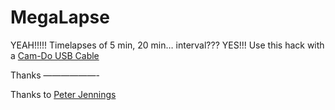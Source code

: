 MegaLapse
============

YEAH!!!!!
Timelapses of 5 min, 20 min… interval??? YES!!!
Use this hack with a [Cam-Do USB Cable](http://cam-do.com/GoProUSBConnectors.html)

Thanks
——————-

Thanks to [Peter Jennings](http://cam-do.com)

